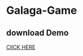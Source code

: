 # Galaga-Game
## download Demo
[ClICK HERE](https://drive.google.com/file/d/1Ao15JWsKvCQ4we8lvdpCBZjNMF4lIe7p/view?usp=sharing)
